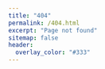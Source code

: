 ```yaml
---
title: "404"
permalink: /404.html
excerpt: "Page not found"
sitemap: false
header:
  overlay_color: "#333"
---
```

